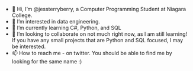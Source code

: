 - 👋 Hi, I’m @jessterryberry, a Computer Programming Student at Niagara College.
- 👀 I’m interested in data engineering.
- 🌱 I’m currently learning C#, Python, and SQL
- 💞️ I’m looking to collaborate on not much right now, as I am still learning! If you have any small projects that are Python and SQL focused, I may be interested.
- 📫 How to reach me - on twitter. You should be able to find me by looking for the same name :)

<!---
jessterryberry/jessterryberry is a ✨ special ✨ repository because its `README.md` (this file) appears on your GitHub profile.
You can click the Preview link to take a look at your changes.
--->
